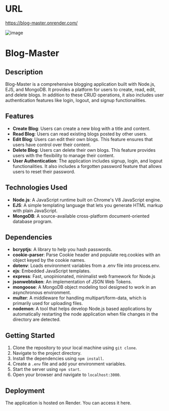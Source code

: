 # URL
https://blog-master.onrender.com/

![image](https://github.com/anupam-singh88/blog_master/assets/89381022/f8d74065-502c-4a4e-84cc-40a8c5f7ebf7)

# Blog-Master

## Description

Blog-Master is a comprehensive blogging application built with Node.js, EJS, and MongoDB. It provides a platform for users to create, read, edit, and delete blogs. In addition to these CRUD operations, it also includes user authentication features like login, logout, and signup functionalities.

## Features

- **Create Blog**: Users can create a new blog with a title and content.
- **Read Blog**: Users can read existing blogs posted by other users.
- **Edit Blog**: Users can edit their own blogs. This feature ensures that users have control over their content.
- **Delete Blog**: Users can delete their own blogs. This feature provides users with the flexibility to manage their content.
- **User Authentication**: The application includes signup, login, and logout functionalities. It also includes a forgotten password feature that allows users to reset their password.

## Technologies Used

- **Node.js**: A JavaScript runtime built on Chrome's V8 JavaScript engine.
- **EJS**: A simple templating language that lets you generate HTML markup with plain JavaScript.
- **MongoDB**: A source-available cross-platform document-oriented database program.

## Dependencies

- **bcryptjs**: A library to help you hash passwords.
- **cookie-parser**: Parse Cookie header and populate req.cookies with an object keyed by the cookie names.
- **dotenv**: Loads environment variables from a .env file into process.env.
- **ejs**: Embedded JavaScript templates.
- **express**: Fast, unopinionated, minimalist web framework for Node.js
- **jsonwebtoken**: An implementation of JSON Web Tokens.
- **mongoose**: A MongoDB object modeling tool designed to work in an asynchronous environment.
- **multer**: A middleware for handling multipart/form-data, which is primarily used for uploading files.
- **nodemon**: A tool that helps develop Node.js based applications by automatically restarting the node application when file changes in the directory are detected.

## Getting Started

1. Clone the repository to your local machine using `git clone`.
2. Navigate to the project directory.
3. Install the dependencies using `npm install`.
4. Create a `.env` file and add your environment variables.
5. Start the server using `npm start`.
6. Open your browser and navigate to `localhost:3000`.

## Deployment

The application is hosted on Render. You can access it here.



